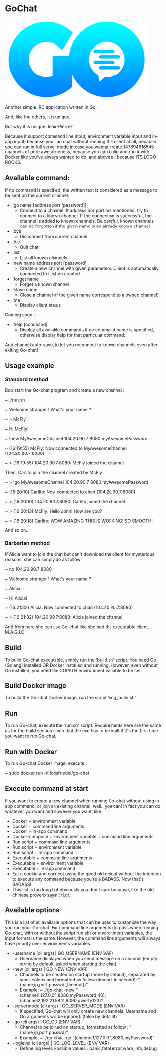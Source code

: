 # GoChat

![GoChat logo](./images/go-chat-small.png)

Another simple IRC application written in Go.

And, like the others, it is unique.

But why it is unique Jean-Pierre?

Because it support command line input, environment variable input and in-app input, because you can chat without running the client at all, because you can run in full server mode in case you wanna create 147894816545 channels of pure awesomeness, because you can build and run it with Docker like you've always wanted to do, and above all because ITS LOGO ROCKS.

## Available command:
If no command is specified, the written text is considered as a message to be sent on the current channel.
 + !go name \[address port \[password\]\]
    + Connect to a channel. If address nor port are mentioned, try to connect to a known channel. If the connection is successful, the channel is added to known channels. Be careful, known channels can be forgotten if the given name is an already known channel
 + !bye
    + Disconnect from current channel
 + !die
    + Quit chat
 + !list
    + List all known channels
 + !new name address port \[password\]
    + Create a new channel with given parameters. Client is automatically connected to it when created
 + !forget name
    + Forget a known channel
 + !close name
    + Close a channel (if the given name correspond to a owned channel)
 + !me
    + Display client status

Coming soon :

 + !help \[command\]
    + Display all available commands if no command name is specified, otherwise display help for that particular command.

And channel auto-save, to let you reconnect to known channels even after exiting Go-chat!

## Usage example

### Standard method

Bob start the Go-chat program and create a new channel :

~ ./run.sh

~ Welcome stranger ! What's your name ?

~ > McFly

~ Hi McFly!

~ !new MyAwesomeChannel 104.20.90.7 8080 myAwesomePassword

~ (16:19:55) McFly: Now connected to MyAwesomeChannel (104.20.90.7:8080)

~ > (16:19:55) 104.20.90.7:8080: McFly joined the channel.


Then, Carlito join the channel created by McFly :

~ > !go MyAwesomeChannel 104.20.90.7 8080 myAwesomePassword

~ (16:20:10) Carlito: Now connected to chan (104.20.90.7:8080)

~ > (16:20:10) 104.20.90.7:8080: Carlito joined the channel.

~ > (16:20:13) McFly: Hello John! How are you?

~ > (16:20:18) Carlito: WOW AMAZING THIS IS WORKING! SO SMOOTH!

And so on..

### Barbarian method

If Alicia want to join the chat but can't download the client for mysterious reasons, she can simply do as follow:

~ nc 104.20.90.7 8080

~ Welcome stranger ! What's your name ?

~ Alicia

~ Hi Alicia!

~ (16:21:32) Alicia: Now connected to chan (104.20.90.7:8080)

~ > (16:21:32) 104.20.90.7:8080: Alicia joined the channel.

And from here she can use Go-chat like she had the executable client. M.A.G.I.C.

## Build

To build Go-chat executable, simply run the 'build.sh' script.
You need Go (Golang) installed OR Docker installed and running.
However, even without Go installed, you need the GOPATH environment variable to be set.

## Build Docker image

To build the Go-chat Docker image, run the script 'img_build.sh'.

## Run

To run Go-chat, execute the 'run.sh' script.
Requirements here are the same as for the build section given that the exe has to be built if it's the first time you want to run Go-chat.

## Run with Docker

To run Go-chat Docker image, execute :

~ sudo docker run -it lorisfriedel/go-chat

## Execute command at start

If you want to create a new channel when running Go-chat without using in-app command, or join an existing channel, well.. you can!
In fact you can do whatever you want and however you want, like :
 + Docker + environment variable
 + Docker + command line arguments
 + Docker + in-app command
 + Docker-compose + environment variable + command line arguments
 + Run script + command line arguments
 + Run script + environment variable
 + Run script + in-app command
 + Executable + command line arguments
 + Executable + environment variable
 + Executable + in-app command
 + Eat a cookie and connect using the good old netcat without the intention to execute any command because you're a BADASS. Now that's BADASS!
 + This list is too long but obviously you don't care because, like the old chinese proverb sayin': tl,dr.

## Available options
This is a list of all available options that can be used to customize the way you run your Go-chat. For command line arguments (to pass when running Go-chat, with or without the script run.sh) or environment variables, the input format is the same. However, the command line arguments will always have priority over environments variables.
 + -username (cli args) | GO_USERNAME (ENV VAR)
    + Username displayed when you send message on a channel (empty string by default, asked when starting the chat)
 + -new (cli args) | GO_NEW (ENV VAR)
    + Channels to be created on startup (none by default), separated by semi-colons and formatted as follow (timeout in second): \"(name,ip,port,passwd\[,timeout\])\"
    + Example: ~ ./go-chat -new \"(channel1,127.0.0.1,8080,myPassword,40);(channel2,192.21.58.11,8090,qwerty123)\"
 + -servermode (cli args) | GO_SERVER_MODE (ENV VAR)
    + If specified, Go-chat will only create new channels. Username and Go arguments will be ignored. (false by default)
 + -go (cli args) | GO_GO (ENV VAR)
    + Channel to be joined on startup, formatted as follow : \"(name,ip,port,passwd)\"
    + Example: ~ ./go-chat -go \"(channel1,127.0.0.1,8080,myPassword)\"
 + -loglevel (cli args) | GO_LOG_LEVEL (ENV VAR)
    + Define log level. Possible values : panic,fatal,error,warn,info,debug
